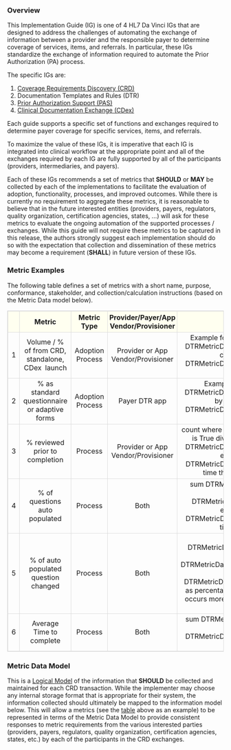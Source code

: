 ### Overview
This Implementation Guide (IG) is one of 4 HL7 Da Vinci IGs that are designed to address the challenges of automating the exchange of information between a provider and the responsible payer to determine coverage of services, items, and referrals. In particular, these IGs standardize the exchange of information required to automate the Prior Authorization (PA) process. 

The specific IGs are:
1.	[Coverage Requirements Discovery (CRD)](https://build.fhir.org/ig/HL7/davinci-crd/)
2.	Documentation Templates and Rules (DTR)
3.	[Prior Authorization Support (PAS)](http://build.fhir.org/ig/HL7/davinci-pas/)
4.	[Clinical Documentation Exchange (CDex)](http://build.fhir.org/ig/HL7/davinci-ecdx/)

Each guide supports a specific set of functions and exchanges required to determine payer coverage for specific services, items, and referrals.

To maximize the value of these IGs, it is imperative that each IG is integrated into clinical workflow at the appropriate point and all of the exchanges required by each IG are fully supported by all of the participants (providers, intermediaries, and payers). 

Each of these IGs recommends a set of metrics that **SHOULD** or **MAY** be collected by each of the implementations to facilitate the evaluation of adoption, functionality, processes, and improved outcomes. While there is currently no requirement to aggregate these metrics, it is reasonable to believe that in the future interested entities (providers, payers, regulators, quality organization, certification agencies, states, …) will ask for these metrics to evaluate the ongoing automation of the supported processes / exchanges. While this guide will not require these metrics to be captured in this release, the authors strongly suggest each implementation should do so with the expectation that collection and dissemination of these metrics may become a requirement (**SHALL**) in future version of these IGs.

### Metric Examples
The following table defines a set of metrics with a short name, purpose, conformance, stakeholder, and collection/calculation instructions (based on the Metric Data model below). 

<style>
  table, th, td 
  {
    border: 1px solid gainsboro; 
  }
  th {
    background: ivory; 
    padding-left: 3px;
    padding-right: 3px;
  }
  th, td {
    text-align: center;
    vertical-align: middle;
  }
</style>

<table>
  <tr>
    <th></th>
    <th style="width: 140px;">Metric</th>
    <th style="width: 125px;">Metric Type</th>
    <th style="width: 140px;">Provider/Payer/App Vendor/Provisioner</th>  
    <th>Calculation Example</th>  
  </tr>
  <tr>
    <td>1</td>
    <td>Volume / % of from CRD, standalone, CDex  launch</td>
    <td>Adoption Process</td>
    <td>Provider or App Vendor/Provisioner</td>   
    <td>Example for CRD launch
for volume, count where 
DTRMetricData.launchMode = "crd" 
for %, divide by count of
DTRMetricData where DTRMetricData.action.httpResponse contains "200"
express as percentage
    </td>   
  </tr>
  <tr>
    <td>2</td>
    <td>% as standard questionnaire or adaptive forms</td>
    <td>Adoption Process</td>
    <td>Payer DTR app</td>   
    <td>Example for adaptive forms
 count where 
DTRMetricData.questionnaire.adaptive is True
 divide by count of
DTRMetricData where DTRMetricData.action.httpResponse contains "200"
express as percentage
    </td>   
  </tr>
  <tr>
    <td>3</td>
    <td>% reviewed prior to completion</td>
    <td>Process</td>
    <td>Provider or App Vendor/Provisioner</td>   
    <td> count where 
DTRMetricData.questionnaire.reviewPrior is True
 divide by count of
DTRMetricData where DTRMetricData.action.httpResponse contains "200"
express as percentage
Note: if DTRMetricData.questionnaire occurs more than one time then count once for each occurance
    </td>   
  </tr>
  <tr>
    <td>4</td>
    <td>% of questions auto populated</td>
    <td>Process</td>
    <td>Both</td>   
    <td>sum 
DTRMetricData.questionnaire.autopopulated
 divide by sum of
DTRMetricData.questionnaire.enabledQuestions
express as percentage
Note: if DTRMetricData.questionnaire occurs more than one time then sum each occurance
    </td>   
  </tr>
  <tr>
    <td>5</td>
    <td>% of auto populated question changed</td>
    <td>Process</td>
    <td>Both</td>   
    <td>sum
DTRMetricData.questionnaire.roleinteraction.count where
DTRMetricData.questionnaire.roleinteraction.roleaction = "apmod"
 divide by sum of
DTRMetricData.questionnaire.autopopulated
express as percentage
Note: if DTRMetricData.questionnaire occurs more than one time then count once for each occurance
    </td>   
  </tr>
  <tr>
    <td>6</td>
    <td>Average Time to complete</td>
    <td>Process</td>
    <td>Both</td>   
    <td>sum
DTRMetricData.elapsedTime
divide by count of
DTRMetricData where DTRMetricData.action.httpResponse contains "200"
express as percentage
    </td>   
  </tr>
</table>

### Metric Data Model
This is a [Logical Model](StructureDefinition-DTRMetricData.html) of the information that **SHOULD** be collected and maintained for each CRD transaction.  While the implementer may choose any internal storage format that is appropriate for their system, the information collected should ultimately be mapped to the information model below.  This will allow a metrics (see the [table](metrics.html#metric-examples) above as an example) to be represented in terms of the Metric Data Model to provide consistent responses to metric requirements from the various interested parties (providers, payers, regulators, quality organization, certification agencies, states, etc.) by each of the participants in the CRD exchanges.
<br>